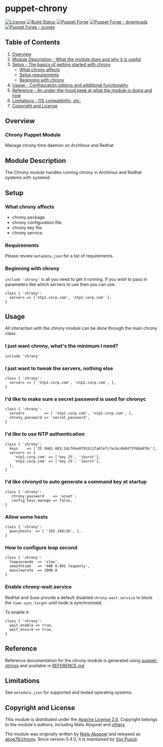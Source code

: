 # puppet-chrony

[![License](https://img.shields.io/github/license/voxpupuli/puppet-chrony.svg)](https://github.com/voxpupuli/puppet-chrony/blob/master/LICENSE)
[![Build Status](https://secure.travis-ci.org/voxpupuli/puppet-chrony.png?branch=master)](http://travis-ci.org/voxpupuli/puppet-chrony)
[![Puppet Forge](https://img.shields.io/puppetforge/v/puppet/chrony.svg?style=flat)](https://forge.puppetlabs.com/puppet/chrony)
[![Puppet Forge - downloads](https://img.shields.io/puppetforge/dt/puppet/chrony.svg?style=flat)](https://forge.puppetlabs.com/puppet/chrony)
[![Puppet Forge - scores](https://img.shields.io/puppetforge/f/puppet/chrony.svg?style=flat)](https://forge.puppetlabs.com/puppet/chrony)

## Table of Contents

1. [Overview](#overview)
1. [Module Description - What the module does and why it is useful](#module-description)
1. [Setup - The basics of getting started with chrony](#setup)
   - [What chrony affects](#what-chrony-affects)
   - [Setup requirements](#setup-requirements)
   - [Beginning with chrony](#beginning-with-chrony)
1. [Usage - Configuration options and additional functionality](#usage)
1. [Reference - An under-the-hood peek at what the module is doing and how](#reference)
1. [Limitations - OS compatibility, etc.](#limitations)
1. [Copyright and License](#copyright-and-license)

## Overview

### Chrony Puppet Module

Manage chrony time daemon on Archlinux and Redhat

## Module Description

The Chrony module handles running chrony in Archlinux and Redhat systems
with systemd.

## Setup

### What chrony affects

- chrony package.
- chrony configuration file.
- chrony key file.
- chrony service.

### Requirements

Please review `metadata.json` for a list of requirements.

### Beginning with chrony

`include 'chrony'` is all you need to get it running. If you
wish to pass in parameters like which servers to use
then you can use:

```puppet
class { 'chrony':
  servers => ['ntp1.corp.com', 'ntp2.corp.com' ],
}
```

## Usage

All interaction with the chrony module can be done through
the main chrony class.

### I just want chrony, what's the minimum I need?

```puppet
include 'chrony'
```

### I just want to tweak the servers, nothing else

```puppet
class { 'chrony':
  servers => [ 'ntp1.corp.com', 'ntp2.corp.com', ],
}
```

### I'd like to make sure a secret password is used for chronyc

```puppet
class { 'chrony':
  servers         => [ 'ntp1.corp.com', 'ntp2.corp.com', ],
  chrony_password => 'secret_password',
}
```

### I'd like to use NTP authentication

```puppet
class { 'chrony':
  keys    => ['25 SHA1 HEX:1dc764e0791b11fa67efc7ecbc4b0d73f68a070c'],
  servers => {
    'ntp1.corp.com' => ['key 25', 'iburst'],
    'ntp2.corp.com' => ['key 25', 'iburst'],
  },
}
```

### I'd like chronyd to auto generate a command key at startup

```puppet
class { 'chrony':
   chrony_password    => 'unset',
   config_keys_manage => false,
}
```

### Allow some hosts

```puppet
class { 'chrony':
  queryhosts  => [ '192.168/16', ],
}
```

### How to configure leap second

```puppet
class { 'chrony':
  leapsecmode  => 'slew',
  smoothtime   => '400 0.001 leaponly',
  maxslewrate  => 1000.0
}
```

### Enable chrony-wait.service

RedHat and Suse provide a default disabled `chrony-wait.service` to block the `time-sync.target`
until node is synchronised.

To enable it:

```puppet
class { 'chrony':
  wait_enable => true,
  wait_ensure => true,
}
```

## Reference

Reference documentation for the chrony module is generated using
[puppet-strings](https://puppet.com/docs/puppet/latest/puppet_strings.html) and
available in [REFERENCE.md](REFERENCE.md)

## Limitations

See `metadata.json` for supported and tested operating systems.

## Copyright and License

This module is distributed under the [Apache License 2.0](LICENSE). Copyright
belongs to the module's authors, including Niels Abspoel and
[others](https://github.com/voxpupuli/puppet-chrony/graphs/contributors).

The module was originally written by [Niels Abspoel](https://github.com/aboe76)
and released as [aboe76/chrony](https://forge.puppet.com/aboe/chrony).
Since version 0.4.0, it is maintained by [Vox Pupuli](https://voxpupuli.org/).
